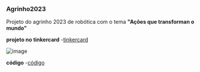 ### Agrinho2023 
Projeto do agrinho 2023 de robótica com o tema **"Ações que transforman o mundo"**

**projeto no tinkercard**
-[tinkercard](https://github.com/carloslarente/Agrinho2023/blob/main/tinkercard)

![image](https://github.com/carloslarente/Agrinho2023/assets/132113637/742ce8d7-c56c-48d8-bf5e-8c90e67b5733)


**código**
-[código](https://github.com/carloslarente/Agrinho2023/blob/main/C%C3%B3digo)
